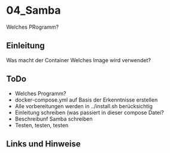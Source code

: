 
# 04_Samba

Welches PRogramm?


## Einleitung

Was macht der Container
Welches Image wird verwendet?


## ToDo

* Welches Programm?
* docker-compose.yml auf Basis der Erkenntnisse erstellen
* Alle vorbereitungen werden in ../install.sh berücksichtig
* Einleitung schreiben (was passiert in dieser compose Datei?
* Beschreibunf Samba schreiben
* Testen, testen, testen


## Links und Hinweise
